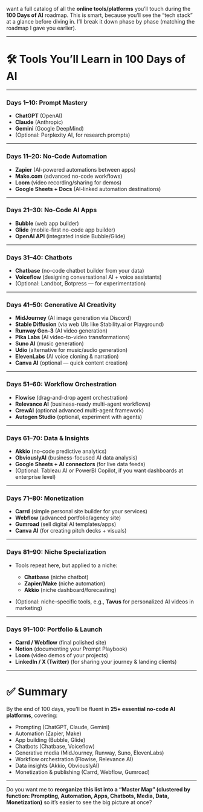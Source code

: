 want a full catalog of all the **online tools/platforms** you’ll touch during the **100 Days of AI** roadmap. This is smart, because you’ll see the “tech stack” at a glance before diving in. 
I’ll break it down phase by phase (matching the roadmap I gave you earlier).

---

# 🛠 Tools You’ll Learn in 100 Days of AI

---

### **Days 1–10: Prompt Mastery**

* **ChatGPT** (OpenAI)
* **Claude** (Anthropic)
* **Gemini** (Google DeepMind)
* (Optional: Perplexity AI, for research prompts)

---

### **Days 11–20: No-Code Automation**

* **Zapier** (AI-powered automations between apps)
* **Make.com** (advanced no-code workflows)
* **Loom** (video recording/sharing for demos)
* **Google Sheets + Docs** (AI-linked automation destinations)

---

### **Days 21–30: No-Code AI Apps**

* **Bubble** (web app builder)
* **Glide** (mobile-first no-code app builder)
* **OpenAI API** (integrated inside Bubble/Glide)

---

### **Days 31–40: Chatbots**

* **Chatbase** (no-code chatbot builder from your data)
* **Voiceflow** (designing conversational AI + voice assistants)
* (Optional: Landbot, Botpress — for experimentation)

---

### **Days 41–50: Generative AI Creativity**

* **MidJourney** (AI image generation via Discord)
* **Stable Diffusion** (via web UIs like Stability.ai or Playground)
* **Runway Gen-3** (AI video generation)
* **Pika Labs** (AI video-to-video transformations)
* **Suno AI** (music generation)
* **Udio** (alternative for music/audio generation)
* **ElevenLabs** (AI voice cloning & narration)
* **Canva AI** (optional — quick content creation)

---

### **Days 51–60: Workflow Orchestration**

* **Flowise** (drag-and-drop agent orchestration)
* **Relevance AI** (business-ready multi-agent workflows)
* **CrewAI** (optional advanced multi-agent framework)
* **Autogen Studio** (optional, experiment with agents)

---

### **Days 61–70: Data & Insights**

* **Akkio** (no-code predictive analytics)
* **ObviouslyAI** (business-focused AI data analysis)
* **Google Sheets + AI connectors** (for live data feeds)
* (Optional: Tableau AI or PowerBI Copilot, if you want dashboards at enterprise level)

---

### **Days 71–80: Monetization**

* **Carrd** (simple personal site builder for your services)
* **Webflow** (advanced portfolio/agency site)
* **Gumroad** (sell digital AI templates/apps)
* **Canva AI** (for creating pitch decks + visuals)

---

### **Days 81–90: Niche Specialization**

* Tools repeat here, but applied to a niche:

  * **Chatbase** (niche chatbot)
  * **Zapier/Make** (niche automation)
  * **Akkio** (niche dashboard/forecasting)
* (Optional: niche-specific tools, e.g., **Tavus** for personalized AI videos in marketing)

---

### **Days 91–100: Portfolio & Launch**

* **Carrd / Webflow** (final polished site)
* **Notion** (documenting your Prompt Playbook)
* **Loom** (video demos of your projects)
* **LinkedIn / X (Twitter)** (for sharing your journey & landing clients)

---

# ✅ Summary

By the end of 100 days, you’ll be fluent in **25+ essential no-code AI platforms**, covering:

* Prompting (ChatGPT, Claude, Gemini)
* Automation (Zapier, Make)
* App building (Bubble, Glide)
* Chatbots (Chatbase, Voiceflow)
* Generative media (MidJourney, Runway, Suno, ElevenLabs)
* Workflow orchestration (Flowise, Relevance AI)
* Data insights (Akkio, ObviouslyAI)
* Monetization & publishing (Carrd, Webflow, Gumroad)

---

Do you want me to **reorganize this list into a “Master Map” (clustered by function: Prompting, Automation, Apps, Chatbots, Media, Data, Monetization)** so it’s easier to see the big picture at once?
